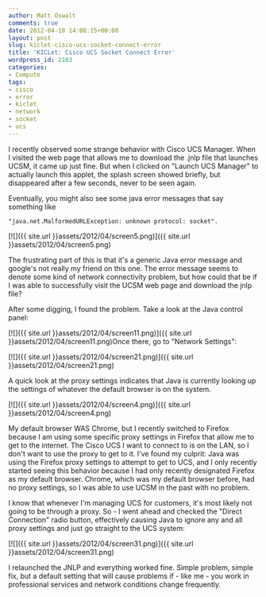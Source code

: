 ```yaml
---
author: Matt Oswalt
comments: true
date: 2012-04-18 14:08:15+00:00
layout: post
slug: kiclet-cisco-ucs-socket-connect-error
title: 'KICLet: Cisco UCS Socket Connect Error'
wordpress_id: 2103
categories:
- Compute
tags:
- cisco
- error
- kiclet
- network
- socket
- ucs
---
```


I recently observed some strange behavior with Cisco UCS Manager. When I visited the web page that allows me to download the .jnlp file that launches UCSM, it came up just fine. But when I clicked on "Launch UCS Manager" to actually launch this applet, the splash screen showed briefly, but disappeared after a few seconds, never to be seen again.

Eventually, you might also see some java error messages that say something like

    "java.net.MalformedURLException: unknown protocol: socket".

[![]({{ site.url }}assets/2012/04/screen5.png)]({{ site.url }}assets/2012/04/screen5.png)

The frustrating part of this is that it's a generic Java error message and google's not really my friend on this one. The error message seems to denote some kind of network connectivity problem, but how could that be if I was able to successfully visit the UCSM web page and download the jnlp file?

After some digging, I found the problem. Take a look at the Java control panel:

[![]({{ site.url }}assets/2012/04/screen11.png)]({{ site.url }}assets/2012/04/screen11.png)Once there, go to "Network Settings":

[![]({{ site.url }}assets/2012/04/screen21.png)]({{ site.url }}assets/2012/04/screen21.png)

A quick look at the proxy settings indicates that Java is currently looking up the settings of whatever the default browser is on the system.

[![]({{ site.url }}assets/2012/04/screen4.png)]({{ site.url }}assets/2012/04/screen4.png)

My default browser WAS Chrome, but I recently switched to Firefox because I am using some specific proxy settings in Firefox that allow me to get to the internet. The Cisco UCS I want to connect to is on the LAN, so I don't want to use the proxy to get to it. I've found my culprit: Java was using the Firefox proxy settings to attempt to get to UCS, and I only recently started seeing this behavior because I had only recently designated Firefox as my default browser. Chrome, which was my default browser before, had no proxy settings, so I was able to use UCSM in the past with no problem.

I know that whenever I'm managing UCS for customers, it's most likely not going to be through a proxy. So - I went ahead and checked the "Direct Connection" radio button, effectively causing Java to ignore any and all proxy settings and just go straight to the UCS system:

[![]({{ site.url }}assets/2012/04/screen31.png)]({{ site.url }}assets/2012/04/screen31.png)

I relaunched the JNLP and everything worked fine. Simple problem, simple fix, but a default setting that will cause problems if - like me - you work in professional services and network conditions change frequently.
